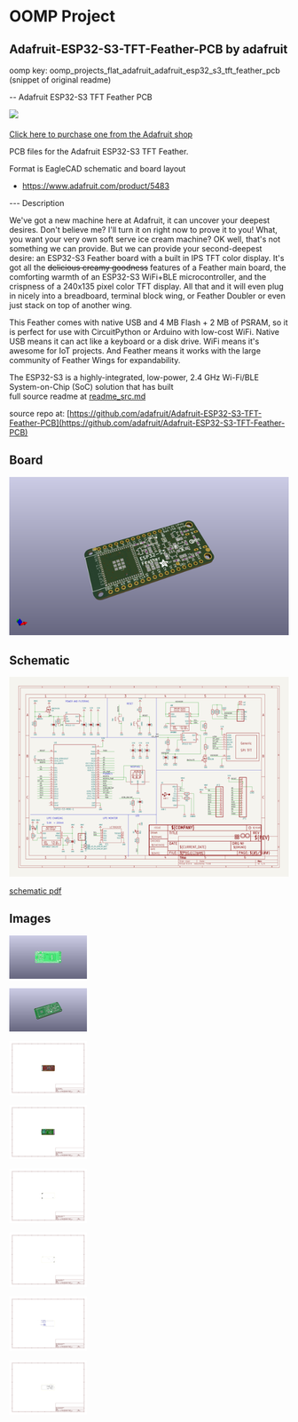 # OOMP Project  
## Adafruit-ESP32-S3-TFT-Feather-PCB  by adafruit  
  
oomp key: oomp_projects_flat_adafruit_adafruit_esp32_s3_tft_feather_pcb  
(snippet of original readme)  
  
-- Adafruit ESP32-S3 TFT Feather PCB  
  
<a href="http://www.adafruit.com/products/5483"><img src="assets/5483.jpg?raw=true" width="500px"><br/>  
Click here to purchase one from the Adafruit shop</a>  
  
PCB files for the Adafruit ESP32-S3 TFT Feather.   
  
Format is EagleCAD schematic and board layout  
* https://www.adafruit.com/product/5483  
  
--- Description  
  
We've got a new machine here at Adafruit, it can uncover your deepest desires. Don't believe me? I'll turn it on right now to prove it to you! What, you want your very own soft serve ice cream machine? OK well, that's not something we can provide. But we can provide your second-deepest desire: an ESP32-S3 Feather board with a built in IPS TFT color display. It's got all the ~~delicious creamy goodness~~ features of a Feather main board, the comforting warmth of an ESP32-S3 WiFi+BLE microcontroller, and the crispness of a 240x135 pixel color TFT display. All that and it will even plug in nicely into a breadboard, terminal block wing, or Feather Doubler or even just stack on top of another wing.  
  
This Feather comes with native USB and 4 MB Flash + 2 MB of PSRAM, so it is perfect for use with CircuitPython or Arduino with low-cost WiFi. Native USB means it can act like a keyboard or a disk drive. WiFi means it's awesome for IoT projects. And Feather means it works with the large community of Feather Wings for expandability.  
  
The ESP32-S3 is a highly-integrated, low-power, 2.4 GHz Wi-Fi/BLE System-on-Chip (SoC) solution that has built  
  full source readme at [readme_src.md](readme_src.md)  
  
source repo at: [https://github.com/adafruit/Adafruit-ESP32-S3-TFT-Feather-PCB](https://github.com/adafruit/Adafruit-ESP32-S3-TFT-Feather-PCB)  
## Board  
  
[![working_3d.png](working_3d_600.png)](working_3d.png)  
## Schematic  
  
[![working_schematic.png](working_schematic_600.png)](working_schematic.png)  
  
[schematic pdf](working_schematic.pdf)  
## Images  
  
[![working_3D_bottom.png](working_3D_bottom_140.png)](working_3D_bottom.png)  
  
[![working_3D_top.png](working_3D_top_140.png)](working_3D_top.png)  
  
[![working_assembly_page_01.png](working_assembly_page_01_140.png)](working_assembly_page_01.png)  
  
[![working_assembly_page_02.png](working_assembly_page_02_140.png)](working_assembly_page_02.png)  
  
[![working_assembly_page_03.png](working_assembly_page_03_140.png)](working_assembly_page_03.png)  
  
[![working_assembly_page_04.png](working_assembly_page_04_140.png)](working_assembly_page_04.png)  
  
[![working_assembly_page_05.png](working_assembly_page_05_140.png)](working_assembly_page_05.png)  
  
[![working_assembly_page_06.png](working_assembly_page_06_140.png)](working_assembly_page_06.png)  
